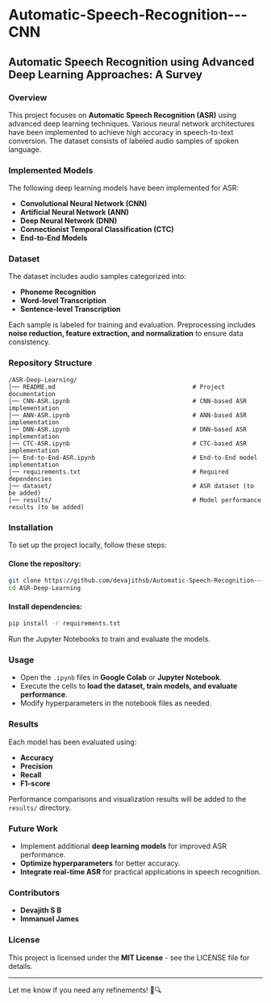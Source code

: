 # Automatic-Speech-Recognition---CNN


## **Automatic Speech Recognition using Advanced Deep Learning Approaches: A Survey**  

### **Overview**  
This project focuses on **Automatic Speech Recognition (ASR)** using advanced deep learning techniques. Various neural network architectures have been implemented to achieve high accuracy in speech-to-text conversion. The dataset consists of labeled audio samples of spoken language.  

### **Implemented Models**  
The following deep learning models have been implemented for ASR:  
- **Convolutional Neural Network (CNN)**  
- **Artificial Neural Network (ANN)**  
- **Deep Neural Network (DNN)**  
- **Connectionist Temporal Classification (CTC)**  
- **End-to-End Models**  

### **Dataset**  
The dataset includes audio samples categorized into:  
- **Phoneme Recognition**  
- **Word-level Transcription**  
- **Sentence-level Transcription**  

Each sample is labeled for training and evaluation. Preprocessing includes **noise reduction, feature extraction, and normalization** to ensure data consistency.  

### **Repository Structure**  
```
/ASR-Deep-Learning/
│── README.md                                      # Project documentation
│── CNN-ASR.ipynb                                  # CNN-based ASR implementation
│── ANN-ASR.ipynb                                  # ANN-based ASR implementation
│── DNN-ASR.ipynb                                  # DNN-based ASR implementation
│── CTC-ASR.ipynb                                  # CTC-based ASR implementation
│── End-to-End-ASR.ipynb                           # End-to-End model implementation
│── requirements.txt                               # Required dependencies
│── dataset/                                       # ASR dataset (to be added)
│── results/                                       # Model performance results (to be added)
```

### **Installation**  
To set up the project locally, follow these steps:  

#### **Clone the repository:**  
```bash
git clone https://github.com/devajithsb/Automatic-Speech-Recognition---CNN.git
cd ASR-Deep-Learning
```
#### **Install dependencies:**  
```bash
pip install -r requirements.txt
```
Run the Jupyter Notebooks to train and evaluate the models.  

### **Usage**  
- Open the `.ipynb` files in **Google Colab** or **Jupyter Notebook**.  
- Execute the cells to **load the dataset, train models, and evaluate performance**.  
- Modify hyperparameters in the notebook files as needed.  

### **Results**  
Each model has been evaluated using:  
- **Accuracy**  
- **Precision**  
- **Recall**  
- **F1-score**  

Performance comparisons and visualization results will be added to the `results/` directory.  

### **Future Work**  
- Implement additional **deep learning models** for improved ASR performance.  
- **Optimize hyperparameters** for better accuracy.  
- **Integrate real-time ASR** for practical applications in speech recognition.  

### **Contributors**  
- **Devajith S B**  
- **Immanuel James**  

### **License**  
This project is licensed under the **MIT License** - see the LICENSE file for details.  

---

Let me know if you need any refinements! 🎤🔍
